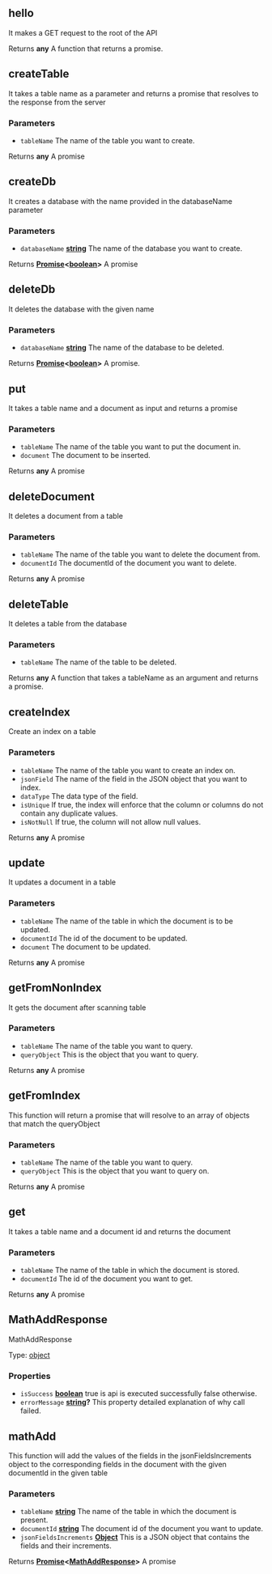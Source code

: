 <!-- Generated by documentation.js. Update this documentation by updating the source code. -->

## hello

It makes a GET request to the root of the API

Returns **any** A function that returns a promise.

## createTable

It takes a table name as a parameter and returns a promise that resolves to the response from the server

### Parameters

*   `tableName`  The name of the table you want to create.

Returns **any** A promise

## createDb

It creates a database with the name provided in the databaseName parameter

### Parameters

*   `databaseName` **[string][1]** The name of the database you want to create.

Returns **[Promise][2]<[boolean][3]>** A promise

## deleteDb

It deletes the database with the given name

### Parameters

*   `databaseName` **[string][1]** The name of the database to be deleted.

Returns **[Promise][2]<[boolean][3]>** A promise.

## put

It takes a table name and a document as input and returns a promise

### Parameters

*   `tableName`  The name of the table you want to put the document in.
*   `document`  The document to be inserted.

Returns **any** A promise

## deleteDocument

It deletes a document from a table

### Parameters

*   `tableName`  The name of the table you want to delete the document from.
*   `documentId`  The documentId of the document you want to delete.

Returns **any** A promise

## deleteTable

It deletes a table from the database

### Parameters

*   `tableName`  The name of the table to be deleted.

Returns **any** A function that takes a tableName as an argument and returns a promise.

## createIndex

Create an index on a table

### Parameters

*   `tableName`  The name of the table you want to create an index on.
*   `jsonField`  The name of the field in the JSON object that you want to index.
*   `dataType`  The data type of the field.
*   `isUnique`  If true, the index will enforce that the column or columns do not contain any duplicate values.
*   `isNotNull`  If true, the column will not allow null values.

Returns **any** A promise

## update

It updates a document in a table

### Parameters

*   `tableName`  The name of the table in which the document is to be updated.
*   `documentId`  The id of the document to be updated.
*   `document`  The document to be updated.

Returns **any** A promise

## getFromNonIndex

It gets the document after scanning table

### Parameters

*   `tableName`  The name of the table you want to query.
*   `queryObject`  This is the object that you want to query.

Returns **any** A promise

## getFromIndex

This function will return a promise that will resolve to an array of objects that match the queryObject

### Parameters

*   `tableName`  The name of the table you want to query.
*   `queryObject`  This is the object that you want to query on.

Returns **any** A promise

## get

It takes a table name and a document id and returns the document

### Parameters

*   `tableName`  The name of the table in which the document is stored.
*   `documentId`  The id of the document you want to get.

Returns **any** A promise

## MathAddResponse

MathAddResponse

Type: [object][4]

### Properties

*   `isSuccess` **[boolean][3]** true is api is executed successfully false otherwise.
*   `errorMessage` **[string][1]?** This property detailed explanation of why call failed.

## mathAdd

This function will add the values of the fields in the jsonFieldsIncrements object to the corresponding fields in the
document with the given documentId in the given table

### Parameters

*   `tableName` **[string][1]** The name of the table in which the document is present.
*   `documentId` **[string][1]** The document id of the document you want to update.
*   `jsonFieldsIncrements` **[Object][4]** This is a JSON object that contains the fields and their increments.

Returns **[Promise][2]<[MathAddResponse][5]>** A promise

[1]: https://developer.mozilla.org/docs/Web/JavaScript/Reference/Global_Objects/String

[2]: https://developer.mozilla.org/docs/Web/JavaScript/Reference/Global_Objects/Promise

[3]: https://developer.mozilla.org/docs/Web/JavaScript/Reference/Global_Objects/Boolean

[4]: https://developer.mozilla.org/docs/Web/JavaScript/Reference/Global_Objects/Object

[5]: #mathaddresponse
